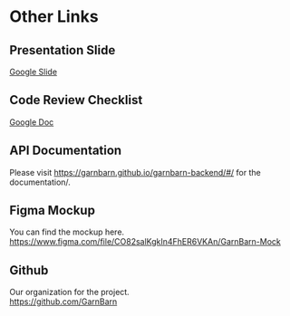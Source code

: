 # Other Links

## Presentation Slide
[Google Slide](https://docs.google.com/presentation/d/1-emY_hP7x9lKw38768UXcD4H9T7DRUTPmcrGOmb6DWE/edit?usp=sharing)

## Code Review Checklist
[Google Doc](https://docs.google.com/document/d/1bpxfy-nf5u7Zf4hKvc7ZUUSoRVnqi0qStNeyfaBsuX0/edit#)

## API Documentation
Please visit https://garnbarn.github.io/garnbarn-backend/#/ for the documentation/.

## Figma Mockup
You can find the mockup here.  
https://www.figma.com/file/CO82salKgkIn4FhER6VKAn/GarnBarn-Mock

## Github
Our organization for the project.  
https://github.com/GarnBarn

